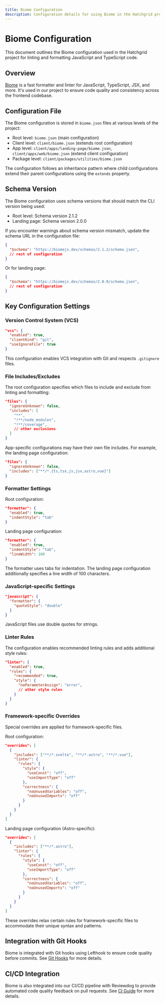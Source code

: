 ```yaml
---
title: Biome Configuration
description: Configuration details for using Biome in the Hatchgrid project.
---
```

# Biome Configuration

This document outlines the Biome configuration used in the Hatchgrid project for linting and formatting JavaScript and TypeScript code.

## Overview

[Biome](https://biomejs.dev/) is a fast formatter and linter for JavaScript, TypeScript, JSX, and more. It's used in our project to ensure code quality and consistency across the frontend codebase.

## Configuration File

The Biome configuration is stored in `biome.json` files at various levels of the project:

- Root level: `biome.json` (main configuration)
- Client level: `client/biome.json` (extends root configuration)
- App level: `client/apps/landing-page/biome.json`, `client/apps/web/biome.json` (extend client configuration)
- Package level: `client/packages/utilities/biome.json`

The configuration follows an inheritance pattern where child configurations extend their parent configurations using the `extends` property.

## Schema Version

The Biome configuration uses schema versions that should match the CLI version being used:
- Root level: Schema version 2.1.2
- Landing page: Schema version 2.0.0

If you encounter warnings about schema version mismatch, update the schema URL in the configuration file:

```json
{
  "$schema": "https://biomejs.dev/schemas/2.1.2/schema.json",
  // rest of configuration
}
```

Or for landing page:

```json
{
  "$schema": "https://biomejs.dev/schemas/2.0.0/schema.json",
  // rest of configuration
}
```

## Key Configuration Settings

### Version Control System (VCS)

```json
"vcs": {
  "enabled": true,
  "clientKind": "git",
  "useIgnoreFile": true
}
```

This configuration enables VCS integration with Git and respects `.gitignore` files.

### File Includes/Excludes

The root configuration specifies which files to include and exclude from linting and formatting:

```json
"files": {
  "ignoreUnknown": false,
  "includes": [
    "**",
    "!**/node_modules",
    "!**/coverage",
    // other exclusions
  ]
}
```

App-specific configurations may have their own file includes. For example, the landing page configuration:

```json
"files": {
  "ignoreUnknown": false,
  "includes": ["**/*.{ts,tsx,js,jsx,astro,vue}"]
}
```

### Formatter Settings

Root configuration:
```json
"formatter": {
  "enabled": true,
  "indentStyle": "tab"
}
```

Landing page configuration:
```json
"formatter": {
  "enabled": true,
  "indentStyle": "tab",
  "lineWidth": 100
}
```

The formatter uses tabs for indentation. The landing page configuration additionally specifies a line width of 100 characters.

### JavaScript-specific Settings

```json
"javascript": {
  "formatter": {
    "quoteStyle": "double"
  }
}
```

JavaScript files use double quotes for strings.

### Linter Rules

The configuration enables recommended linting rules and adds additional style rules:

```json
"linter": {
  "enabled": true,
  "rules": {
    "recommended": true,
    "style": {
      "noParameterAssign": "error",
      // other style rules
    }
  }
}
```

### Framework-specific Overrides

Special overrides are applied for framework-specific files.

Root configuration:
```json
"overrides": [
  {
    "includes": ["**/*.svelte", "**/*.astro", "**/*.vue"],
    "linter": {
      "rules": {
        "style": {
          "useConst": "off",
          "useImportType": "off"
        },
        "correctness": {
          "noUnusedVariables": "off",
          "noUnusedImports": "off"
        }
      }
    }
  }
]
```

Landing page configuration (Astro-specific):
```json
"overrides": [
  {
    "includes": ["**/*.astro"],
    "linter": {
      "rules": {
        "style": {
          "useConst": "off",
          "useImportType": "off"
        },
        "correctness": {
          "noUnusedVariables": "off",
          "noUnusedImports": "off"
        }
      }
    }
  }
]
```

These overrides relax certain rules for framework-specific files to accommodate their unique syntax and patterns.

## Integration with Git Hooks

Biome is integrated with Git hooks using Lefthook to ensure code quality before commits. See [Git Hooks](../workflows/git-hooks.md) for more details.

## CI/CD Integration

Biome is also integrated into our CI/CD pipeline with Reviewdog to provide automated code quality feedback on pull requests. See [CI Guide](../workflows/ci-guide.md) for more details.
